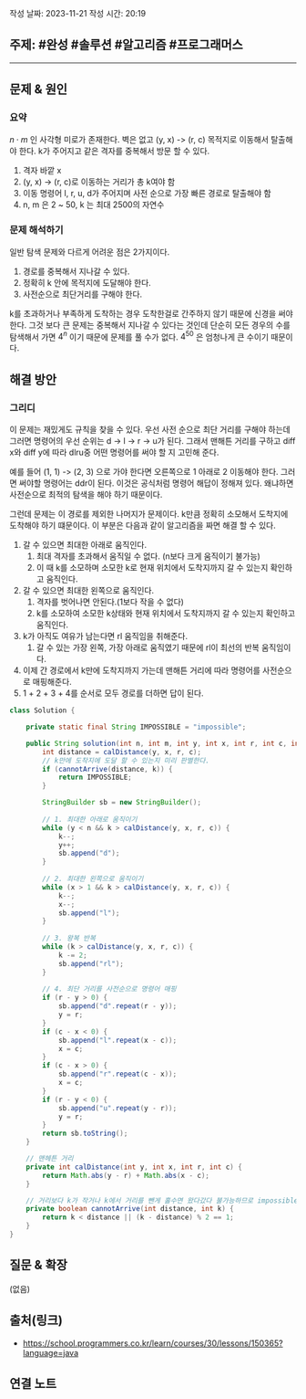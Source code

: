 작성 날짜: 2023-11-21
작성 시간: 20:19

## 주제: #완성  #솔루션 #알고리즘 #프로그래머스

----

## 문제 & 원인

### 요약
$n \cdot m$  인 사각형 미로가 존재한다. 벽은 없고 (y, x) -> (r, c) 목적지로 이동해서 탈출해야 한다.
k가 주어지고 같은 격자를 중복해서 방문 할 수 있다.

1. 격자 바깥 x
2. (y, x) -> (r, c)로 이동하는 거리가 총 k여야 함
3. 이동 명령어 l, r, u, d가 주어지며 사전 순으로 가장 빠른 경로로 탈출해야 함
4. n, m 은 2 ~ 50, k 는 최대 2500의 자연수

### 문제 해석하기
일반 탐색 문제와 다르게 어려운 점은 2가지이다.

1. 경로를 중복해서 지나갈 수 있다.
2. 정확히 k 안에 목적지에 도달해야 한다.
3. 사전순으로 최단거리를 구해야 한다.

k를 초과하거나 부족하게 도착하는 경우 도착한걸로 간주하지 않기 때문에 신경을 써야 한다. 그것 보다 큰 문제는 중복해서 지나갈 수 있다는 것인데 단순히 모든 경우의 수를 탐색해서 가면 $4^n$ 이기 때문에 문제를 풀 수가 없다. $4^{50}$ 은 엄청나게 큰 수이기 때문이다.


## 해결 방안

### 그리디
이 문제는 재밌게도 규칙을 찾을 수 있다. 우선 사전 순으로 최단 거리를 구해야 하는데 그러면 명령어의 우선 순위는 d -> l -> r -> u가 된다. 그래서 맨해튼 거리를 구하고 diff x와 diff y에 따라 dlru중 어떤 명령어를 써야 할 지 고민해 준다.

예를 들어 (1, 1) -> (2, 3) 으로 가야 한다면 오른쪽으로 1 아래로 2 이동해야 한다. 그러면 써야할 명령어는 ddr이 된다. 이것은 공식처럼 명령어 해답이 정해져 있다. 왜냐하면 사전순으로 최적의 탐색을 해야 하기 때문이다.

그런데 문제는 이 경로를 제외한 나머지가 문제이다. k만큼 정확히 소모해서 도착지에 도착해야 하기 떄문이다. 이 부분은 다음과 같이 알고리즘을 짜면 해결 할 수 있다.


1. 갈 수 있으면 최대한 아래로 움직인다.
	1. 최대 격자를 초과해서 움직일 수 없다. (n보다 크게 움직이기 불가능)
	2. 이 때 k를 소모하며 소모한 k로 현재 위치에서 도착지까지 갈 수 있는지 확인하고 움직인다.
2. 갈 수 있으면 최대한 왼쪽으로 움직인다.
	1. 격자를 벗어나면 안된다.(1보다 작을 수 없다)
	2. k를 소모하여 소모한 k상태와 현재 위치에서 도착지까지 갈 수 있는지 확인하고 움직인다.
3. k가 아직도 여유가 남는다면 rl 움직임을 취해준다.
	1. 갈 수 있는 가장 왼쪽, 가장 아래로 움직였기 때문에 rl이 최선의 반복 움직임이다.
4. 이제 간 경로에서 k만에 도착지까지 가는데 맨해튼 거리에 따라 명령어를 사전순으로 매핑해준다.
5. 1 + 2 + 3 + 4를 순서로 모두 경로를 더하면 답이 된다.

```java
class Solution {

	private static final String IMPOSSIBLE = "impossible";

	public String solution(int n, int m, int y, int x, int r, int c, int k) {
		int distance = calDistance(y, x, r, c);
		// k만에 도착지에 도달 할 수 있는지 미리 판별한다.
		if (cannotArrive(distance, k)) {
			return IMPOSSIBLE;
		}

		StringBuilder sb = new StringBuilder();
		
		// 1. 최대한 아래로 움직이기
		while (y < n && k > calDistance(y, x, r, c)) {
			k--;
			y++;
			sb.append("d");
		}
		
		// 2. 최대한 왼쪽으로 움직이기
		while (x > 1 && k > calDistance(y, x, r, c)) {
			k--;
			x--;
			sb.append("l");
		}
		
		// 3. 왕복 반복
		while (k > calDistance(y, x, r, c)) {
			k -= 2;
			sb.append("rl");
		}
		
		// 4. 최단 거리를 사전순으로 명령어 매핑
		if (r - y > 0) {
			sb.append("d".repeat(r - y));
            y = r;
		}
        if (c - x < 0) {
			sb.append("l".repeat(x - c));
            x = c;
		}
        if (c - x > 0) {
			sb.append("r".repeat(c - x));
            x = c;
		}
        if (r - y < 0) {
			sb.append("u".repeat(y - r));
            y = r;
		}
		return sb.toString();
	}

	// 맨헤튼 거리
	private int calDistance(int y, int x, int r, int c) {
		return Math.abs(y - r) + Math.abs(x - c);
	}

	// 거리보다 k가 작거나 k에서 거리를 뺀게 홀수면 왔다갔다 불가능하므로 impossible
	private boolean cannotArrive(int distance, int k) {
		return k < distance || (k - distance) % 2 == 1;
	}
}
```


## 질문 & 확장

(없음)

## 출처(링크)
- https://school.programmers.co.kr/learn/courses/30/lessons/150365?language=java

## 연결 노트
